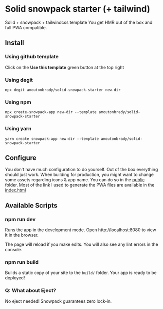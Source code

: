 # Solid snowpack starter (+ tailwind)

Solid + snowpack + tailwindcss template
You get HMR out of the box and full PWA compatible.

## Install

### Using github template

Click on the **Use this template** green button at the top right

### Using degit

`npx degit amoutonbrady/solid-snowpack-starter new-dir`

### Using npm

`npx create-snowpack-app new-dir --template amoutonbrady/solid-snowpack-starter`

### Using yarn

`yarn create snowpack-app new-dir --template amoutonbrady/solid-snowpack-starter`

## Configure

You don't have much configuration to do yourself. Out of the box everything should just work.
When building for production, you might want to change some assets regarding icons & app name. You can do so in the [public](./public) folder.
Most of the link I used to generate the PWA files are available in the [index.html](./public/index.html)

## Available Scripts

### npm run dev

Runs the app in the development mode.
Open http://localhost:8080 to view it in the browser.

The page will reload if you make edits.
You will also see any lint errors in the console.

### npm run build

Builds a static copy of your site to the `build/` folder.
Your app is ready to be deployed!

### Q: What about Eject?

No eject needed! Snowpack guarantees zero lock-in.
